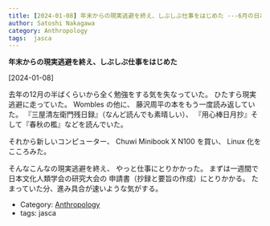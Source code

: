 ```yaml
---
title: [2024-01-08] 年末からの現実逃避を終え、しぶしぶ仕事をはじめた ---6月の日本文化人類学会の申請書に手をつけた
author: Satoshi Nakagawa
category: Anthropology
tags:  jasca
---
```


**年末からの現実逃避を終え、しぶしぶ仕事をはじめた**

[2024-01-08]  

 去年の12月の半ばくらいから全く勉強をする気を失なっていた。
ひたすら現実逃避に走っていた。
Wombles の他に、
藤沢周平の本をもう一度読み返していた。
『三屋清左衛門残日録』（なんど読んでも素晴しい）、
『用心棒日月抄』そして『春秋の檻』などを読んでいた。

 それから新しいコンピューター、
Chuwi Minibook X N100 を買い、
Linux 化をこころみた。

 そんなこんなの現実逃避を終え、
やっと仕事にとりかかった。
まずは一週間で日本文化人類学会の研究大会の
申請書（抄録と要旨の作成）にとりかかる。
たまっていた分、進み具合が速いような気がする。

- Category: [Anthropology](https://merapano.github.io/categories.html#Anthropology)
- tags:  jasca
